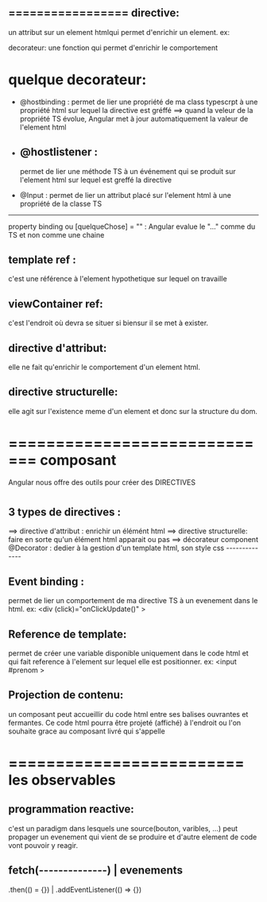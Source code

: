 =================
directive:
----------
un attribut sur un element htmlqui permet d'enrichir un element.
ex: <div monDirective>

decorateur: une fonction qui permet d'enrichir le comportement

quelque decorateur:
====================
- @hostbinding : permet de lier une propriété de ma class typescrpt à une propriété html sur lequel la directive est gréffé
==> quand la veleur de la propriété TS évolue, Angular met à jour automatiquement la valeur de l'element html

- @hostlistener :
  -------------
  permet de lier une méthode TS à un événement qui se produit sur l'element html sur lequel est greffé  la directive

- @Input : permet de lier un attribut placé sur l'element html à une propriété de la classe TS
-----------

property binding ou [quelqueChose] = "" : Angular evalue le "..."  comme du TS et non comme une chaine

template ref : 
--------------
c'est une référence à l'element hypothetique sur lequel on travaille

viewContainer ref:
--------------------
c'est l'endroit où devra se situer  si biensur il se met à exister.

directive d'attribut: 
----------------------
elle ne fait qu'enrichir le comportement d'un element html.

directive structurelle:
-----------------------
elle agit sur l'existence meme d'un element et donc sur la structure du dom.

=============================
composant
==============================

Angular nous offre des outils pour créer des DIRECTIVES

<h1 nomdirective nomZetiko="red">

<h1 *if="5 === 5">

3 types de directives : 
--------------------------
==> directive d'attribut : enrichir un élémént html
==> directive structurelle: faire en sorte qu'un élément html apparait ou pas
==> décorateur component
    @Decorator :            dedier à la gestion d'un template html, son style css
    --------------


Event binding :
------------------
permet de lier un comportement de ma directive TS à un evenement dans le html.
ex: <div (click)="onClickUpdate()" >        

Reference de template:
------------------------
permet de créer une variable disponible uniquement dans le code html et qui fait reference à l'element sur lequel elle est positionner.
ex: <input #prenom >

Projection de contenu:
---------------------------
un composant peut accueillir du code html entre ses balises ouvrantes et fermantes. Ce code html pourra être projeté (affiché)
à l'endroit ou l'on souhaite grace au composant livré qui s'appelle <ng-content>


=========================
les observables
========================

programmation reactive:
----------------------
c'est un paradigm dans lesquels une source(bouton, varibles, ...) peut propager un evenement qui vient de se produire et d'autre element de code vont pouvoir y reagir.


fetch(--------------)               |           evenements
-----------------------------------------------------------
.then(() = {})                      |       .addEventListener(() => {})


